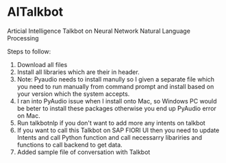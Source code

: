 # AITalkbot
Articial Intelligence Talkbot on Neural Network Natural Language Processing

Steps to follow:
1. Download all files
2. Install all libraries which are their in header.
3. Note: Pyaudio needs to install manully so I given a separate file which you need to run manually from command prompt and install based on your version which the system accepts.
4. I ran into PyAudio issue when I install onto Mac, so Windows PC would be beter to install these packages otherwise you end up PyAudio error on Mac.
5. Run talkbotnlp if you don't want to add more any intents on talkbot
6. If you want to call this Talkbot on SAP FIORI UI then you need to update Intents and call Python function and call necessarry libariries and functions to call backend to get data.
7. Added sample file of conversation with Talkbot
